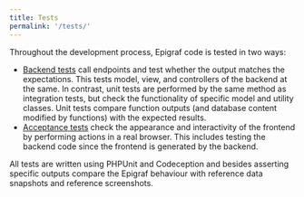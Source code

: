 ```yaml
---
title: Tests
permalink: '/tests/'
---
```


Throughout the development process, Epigraf code is tested in two ways:

- [Backend tests](testing/backend) call endpoints and test whether the output
  matches the expectations. This tests model, view, and controllers of the backend at the same.
  In contrast, unit tests are performed by the same method as integration tests,
  but check the functionality of specific model and utility classes.
  Unit tests compare function outputs (and database content modified by functions) with the expected results.
- [Acceptance tests](testing/acceptance) check the appearance and interactivity of the frontend
  by performing actions in a real browser. This includes testing the backend code since
  the frontend is generated by the backend.

All tests are written using PHPUnit and Codeception and besides asserting specific outputs
compare the Epigraf behaviour with reference data snapshots and reference screenshots.
